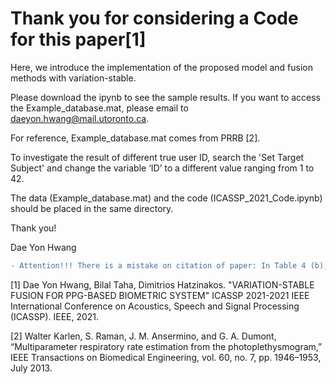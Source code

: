# Thank you for considering a Code for this paper[1] 

Here, we introduce the implementation of the proposed model and fusion methods with variation-stable.

Please download the ipynb to see the sample results. If you want to access the Example_database.mat, please email to daeyon.hwang@mail.utoronto.ca.

For reference, Example_database.mat comes from PRRB [2].

To investigate the result of different true user ID, search the 'Set Target Subject' and change the variable ‘ID’ to a different value ranging from 1 to 42. 

The data (Example_database.mat) and the code (ICASSP_2021_Code.ipynb) should be placed in the same directory. 


Thank you!

Dae Yon Hwang

```diff
- Attention!!! There is a mistake on citation of paper: In Table 4 (b), it should be [8], not [7]. Sorry for confusion!
```

[1] Dae Yon Hwang, Bilal Taha, Dimitrios Hatzinakos. "VARIATION-STABLE FUSION FOR PPG-BASED BIOMETRIC SYSTEM" ICASSP 2021-2021 IEEE International Conference on Acoustics, Speech and Signal Processing (ICASSP). IEEE, 2021.


[2] Walter Karlen, S. Raman, J. M. Ansermino, and G. A. Dumont, “Multiparameter respiratory rate estimation from the photoplethysmogram,” IEEE Transactions on Biomedical Engineering, vol. 60, no. 7, pp. 1946–1953, July 2013.
